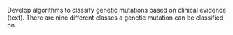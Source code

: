 Develop algorithms to classify genetic mutations based on clinical evidence (text). There are nine different classes a genetic mutation can be classified on.
